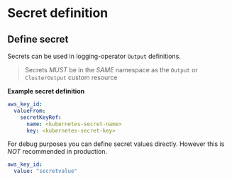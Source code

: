 # Secret definition

## Define secret

Secrets can be used in logging-operator `Output` definitions.

> Secrets *MUST* be in the *SAME* namespace as the `Output` or `ClusterOutput` custom resource

**Example secret definition**
```yaml
aws_key_id:
  valueFrom:
    secretKeyRef:
      name: <kubernetes-secret-name>
      key: <kubernetes-secret-key>
```

For debug purposes you can define secret values directly. However this is *NOT* recommended in production.
```yaml
aws_key_id:
  value: "secretvalue"
```